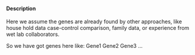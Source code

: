 #### Description
Here we assume the genes are already found by other approaches, like house hold data case-control comparison, family data, or experience from wet lab collaborators.

So we have got genes here like:
Gene1
Gene2
Gene3
...
